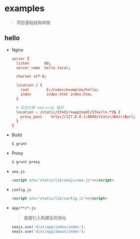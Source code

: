 # examples

  > 项目基础结构样板


## hello

- Nginx

    ```conf
    server {
      listen       80;
      server_name  hello.local;
    
      charset utf-8;
    
      location / {
        root        E:/codes/examples/hello;
        index       index.html index.htm;
      }
    
      # 反向代理 cmd-wrap 服务
      location ~ /static/(?<dir>app|mod)/(?<url>.*)$ {
        proxy_pass    http://127.0.0.1:8000/static/$dir/$url;
      }
    }
    ```

- Build

    ```bash
    $ grunt
    ```

- Proxy

    ```bash
    $ grunt proxy
    ```

- `sea.js`

    ```html
    <script src="static/lib/seajs/sea.js"></script>
    ```

- `config.js`

    ```html
    <script src="static/lib/config.js"></script>
    ```

- `app/**/*.js`

    > 直接引入构建后的地址

    ```javascript
    seajs.use('dist/app/index/index');
    seajs.use('dist/app/about/index');
    ```